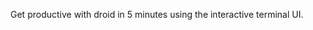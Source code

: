 <!-- Source: https://docs.factory.ai/cli/getting-started/quickstart -->

Get productive with droid in 5 minutes using the interactive terminal UI.
